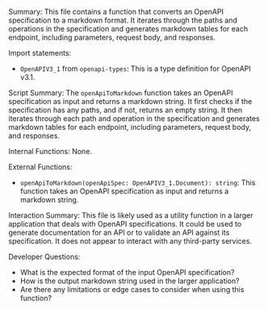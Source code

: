 Summary:
This file contains a function that converts an OpenAPI specification to a markdown format. It iterates through the paths and operations in the specification and generates markdown tables for each endpoint, including parameters, request body, and responses.

Import statements:
- `OpenAPIV3_1` from `openapi-types`: This is a type definition for OpenAPI v3.1.

Script Summary:
The `openApiToMarkdown` function takes an OpenAPI specification as input and returns a markdown string. It first checks if the specification has any paths, and if not, returns an empty string. It then iterates through each path and operation in the specification and generates markdown tables for each endpoint, including parameters, request body, and responses.

Internal Functions:
None.

External Functions:
- `openApiToMarkdown(openApiSpec: OpenAPIV3_1.Document): string`: This function takes an OpenAPI specification as input and returns a markdown string.

Interaction Summary:
This file is likely used as a utility function in a larger application that deals with OpenAPI specifications. It could be used to generate documentation for an API or to validate an API against its specification. It does not appear to interact with any third-party services.

Developer Questions:
- What is the expected format of the input OpenAPI specification?
- How is the output markdown string used in the larger application?
- Are there any limitations or edge cases to consider when using this function?
